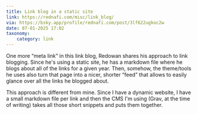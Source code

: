 ```yaml
---
title: Link blog in a static site
link: https://rednafi.com/misc/link_blog/
via: https://bsky.app/profile/rednafi.com/post/3lf622ugkoc2w
date: 07-01-2025 17:02
taxonomy:
    category: link
---
```


One more “meta link” in this link blog, Redowan shares his approach to link blogging.
Since he's using a static site, he has a markdown file where he blogs about all of the links for a given year.
Then, somehow, the theme/tools he uses also turn that page into a nicer, shorter “feed” that allows to easily glance over all the links he blogged about.

This approach is different from mine.
Since I have a dynamic website, I have a small markdown file per link and then the CMS I'm using (Grav, at the time of writing) takes all those short snippets and puts them together.

